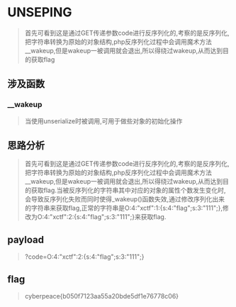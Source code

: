 # UNSEPING

> 首先可看到这是通过GET传递参数code进行反序列化的,考察的是反序列化,把字符串转换为原始的对象结构,php反序列化过程中会调用魔术方法__wakeup,但是wakeup一被调用就会退出,所以得绕过wakeup,从而达到目的获取flag

## 涉及函数

### __wakeup

> 当使用unserialize时被调用,可用于做些对象的初始化操作


## 思路分析

> 首先可看到这是通过GET传递参数code进行反序列化的,考察的是反序列化,把字符串转换为原始的对象结构,php反序列化过程中会调用魔术方法__wakeup,但是wakeup一被调用就会退出,所以得绕过wakeup,从而达到目的获取flag.当被反序列化的字符串其中对应的对象的属性个数发生变化时,会导致反序列化失败而同时使得_wakeup()函数失效,通过修改序列化出来的字符串来获取flag,正常的字符串是O:4:"xctf":1:{s:4:"flag";s:3:"111";},修改为O:4:"xctf":2:{s:4:"flag";s:3:"111";}来获取flag.


## payload

> ?code=O:4:"xctf":2:{s:4:"flag";s:3:"111";}

## flag

> cyberpeace{b050f7123aa55a20bde5df1e76778c06}